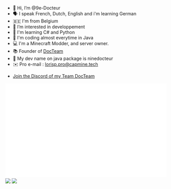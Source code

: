 - 👋 Hi, I’m @9e-Docteur
- 🗣 I speak French, Dutch, English and i'm learning German
- 🇧🇪 I'm from Belgium
- 👀 I’m interested in developpement
- 👾 I'm learning C# and Python
- 🤖 I'm coding almost everytime in Java
- 💻 I'm a Minecraft Modder, and server owner.
- 📚 Founder of [DocTeam](https://discord.gg/7VA9X67xRB)
- 📂 My dev name on java package is ninedocteur
- ✉️ Pro e-mail : lorisp.pro@capmine.tech

* [Join the Discord of my Team DocTeam](https://discord.gg/7VA9X67xRB)

<img src="https://raw.githubusercontent.com/9e-Docteur/github-stats/master/generated/overview.svg#gh-dark-mode-only">
<img src="https://github-readme-stats.vercel.app/api?username=9e-Docteur&theme=dark&show_icons=true">
<img src="https://github-readme-stats.vercel.app/api/top-langs/?username=9e-Docteur&theme=radical&layout=compact">
